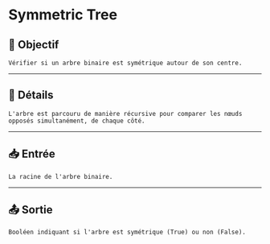 # Symmetric Tree

## 🎯 Objectif

    Vérifier si un arbre binaire est symétrique autour de son centre.

---

## 📝 Détails

    L'arbre est parcouru de manière récursive pour comparer les nœuds opposés simultanément, de chaque côté.

---

## 📥 Entrée

    La racine de l'arbre binaire.

---

## 📤 Sortie

    Booléen indiquant si l'arbre est symétrique (True) ou non (False).

